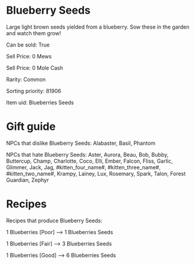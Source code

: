 # Blueberry Seeds

Large light brown seeds yielded from a blueberry. Sow these in the garden and watch them grow!

Can be sold: True

Sell Price: 0 Mews

Sell Price: 0 Mole Cash

Rarity: Common

Sorting priority: 81906

Item uid: Blueberries Seeds

# Gift guide

NPCs that dislike Blueberry Seeds: Alabaster, Basil, Phantom

NPCs that hate Blueberry Seeds: Aster, Aurora, Beau, Bob, Bubby, Buttercup, Champ, Charlotte, Coco, Elli, Ember, Falcon, Fliss, Garlic, Glimmer, Jack, Jag, #kitten_four_name#, #kitten_three_name#, #kitten_two_name#, Krampy, Lainey, Lux, Rosemary, Spark, Talon, Forest Guardian, Zephyr

# Recipes

Recipes that produce Blueberry Seeds:

1 Blueberries [Poor] --> 1 Blueberries Seeds

1 Blueberries [Fair] --> 3 Blueberries Seeds

1 Blueberries [Good] --> 6 Blueberries Seeds